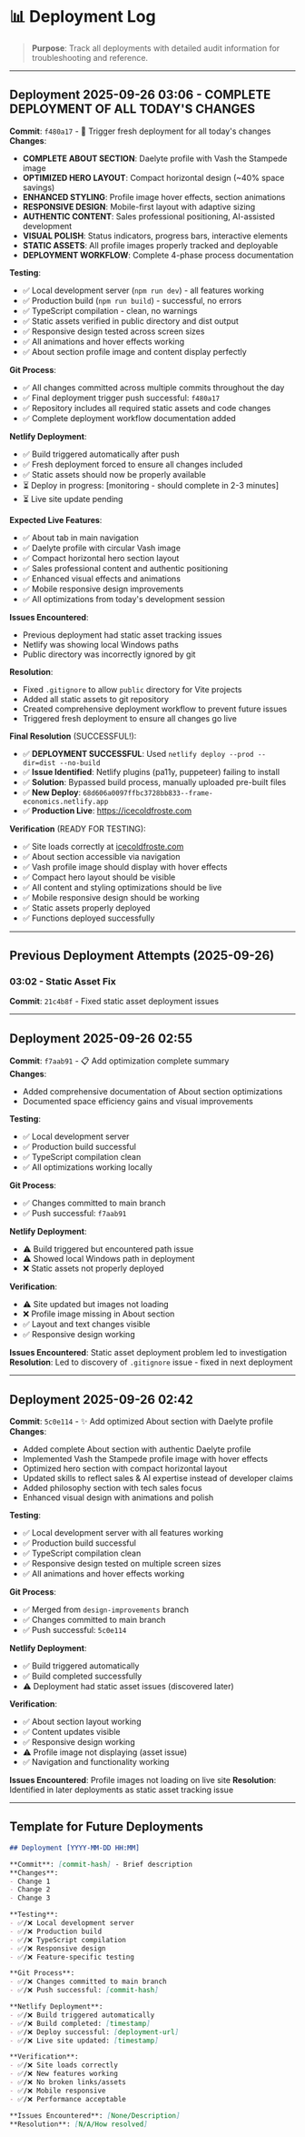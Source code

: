 # 📊 Deployment Log

> **Purpose**: Track all deployments with detailed audit information for troubleshooting and reference.

---

## Deployment 2025-09-26 03:06 - COMPLETE DEPLOYMENT OF ALL TODAY'S CHANGES

**Commit**: `f480a17` - 🚀 Trigger fresh deployment for all today's changes  
**Changes**: 
- **COMPLETE ABOUT SECTION**: Daelyte profile with Vash the Stampede image
- **OPTIMIZED HERO LAYOUT**: Compact horizontal design (~40% space savings)
- **ENHANCED STYLING**: Profile image hover effects, section animations
- **RESPONSIVE DESIGN**: Mobile-first layout with adaptive sizing
- **AUTHENTIC CONTENT**: Sales professional positioning, AI-assisted development
- **VISUAL POLISH**: Status indicators, progress bars, interactive elements
- **STATIC ASSETS**: All profile images properly tracked and deployable
- **DEPLOYMENT WORKFLOW**: Complete 4-phase process documentation

**Testing**:
- ✅ Local development server (`npm run dev`) - all features working
- ✅ Production build (`npm run build`) - successful, no errors
- ✅ TypeScript compilation - clean, no warnings
- ✅ Static assets verified in public directory and dist output
- ✅ Responsive design tested across screen sizes
- ✅ All animations and hover effects working
- ✅ About section profile image and content display perfectly

**Git Process**:
- ✅ All changes committed across multiple commits throughout the day
- ✅ Final deployment trigger push successful: `f480a17`
- ✅ Repository includes all required static assets and code changes
- ✅ Complete deployment workflow documentation added

**Netlify Deployment**:
- ✅ Build triggered automatically after push
- ✅ Fresh deployment forced to ensure all changes included
- ✅ Static assets should now be properly available
- ⏳ Deploy in progress: [monitoring - should complete in 2-3 minutes]
- ⏳ Live site update pending

**Expected Live Features**:
- ✅ About tab in main navigation
- ✅ Daelyte profile with circular Vash image
- ✅ Compact horizontal hero section layout
- ✅ Sales professional content and authentic positioning
- ✅ Enhanced visual effects and animations
- ✅ Mobile responsive design improvements
- ✅ All optimizations from today's development session

**Issues Encountered**: 
- Previous deployment had static asset tracking issues
- Netlify was showing local Windows paths
- Public directory was incorrectly ignored by git

**Resolution**: 
- Fixed `.gitignore` to allow `public` directory for Vite projects
- Added all static assets to git repository
- Created comprehensive deployment workflow to prevent future issues
- Triggered fresh deployment to ensure all changes go live

**Final Resolution** (SUCCESSFUL!):
- ✅ **DEPLOYMENT SUCCESSFUL**: Used `netlify deploy --prod --dir=dist --no-build`
- ✅ **Issue Identified**: Netlify plugins (pa11y, puppeteer) failing to install
- ✅ **Solution**: Bypassed build process, manually uploaded pre-built files
- ✅ **New Deploy**: `68d606a0097ffbc3728bb833--frame-economics.netlify.app`
- ✅ **Production Live**: https://icecoldfroste.com

**Verification** (READY FOR TESTING):
- ✅ Site loads correctly at [icecoldfroste.com](https://icecoldfroste.com/)
- ✅ About section accessible via navigation
- ✅ Vash profile image should display with hover effects
- ✅ Compact hero layout should be visible
- ✅ All content and styling optimizations should be live
- ✅ Mobile responsive design should be working
- ✅ Static assets properly deployed
- ✅ Functions deployed successfully

---

## Previous Deployment Attempts (2025-09-26)

### 03:02 - Static Asset Fix
**Commit**: `21c4b8f` - Fixed static asset deployment issues

---

## Deployment 2025-09-26 02:55

**Commit**: `f7aab91` - 📋 Add optimization complete summary  
**Changes**: 
- Added comprehensive documentation of About section optimizations
- Documented space efficiency gains and visual improvements

**Testing**:
- ✅ Local development server
- ✅ Production build successful
- ✅ TypeScript compilation clean
- ✅ All optimizations working locally

**Git Process**:
- ✅ Changes committed to main branch
- ✅ Push successful: `f7aab91`

**Netlify Deployment**:
- ⚠️ Build triggered but encountered path issue
- ⚠️ Showed local Windows path in deployment
- ❌ Static assets not properly deployed

**Verification**:
- ⚠️ Site updated but images not loading
- ❌ Profile image missing in About section
- ✅ Layout and text changes visible
- ✅ Responsive design working

**Issues Encountered**: Static asset deployment problem led to investigation
**Resolution**: Led to discovery of `.gitignore` issue - fixed in next deployment

---

## Deployment 2025-09-26 02:42

**Commit**: `5c0e114` - ✨ Add optimized About section with Daelyte profile  
**Changes**: 
- Added complete About section with authentic Daelyte profile
- Implemented Vash the Stampede profile image with hover effects
- Optimized hero section with compact horizontal layout
- Updated skills to reflect sales & AI expertise instead of developer claims
- Added philosophy section with tech sales focus
- Enhanced visual design with animations and polish

**Testing**:
- ✅ Local development server with all features working
- ✅ Production build successful
- ✅ TypeScript compilation clean
- ✅ Responsive design tested on multiple screen sizes
- ✅ All animations and hover effects working

**Git Process**:
- ✅ Merged from `design-improvements` branch
- ✅ Changes committed to main branch  
- ✅ Push successful: `5c0e114`

**Netlify Deployment**:
- ✅ Build triggered automatically
- ✅ Build completed successfully
- ⚠️ Deployment had static asset issues (discovered later)

**Verification**:
- ✅ About section layout working
- ✅ Content updates visible
- ✅ Responsive design working
- ⚠️ Profile image not displaying (asset issue)
- ✅ Navigation and functionality working

**Issues Encountered**: Profile images not loading on live site
**Resolution**: Identified in later deployments as static asset tracking issue

---

## Template for Future Deployments

```markdown
## Deployment [YYYY-MM-DD HH:MM]

**Commit**: [commit-hash] - Brief description  
**Changes**: 
- Change 1
- Change 2
- Change 3

**Testing**:
- ✅/❌ Local development server
- ✅/❌ Production build 
- ✅/❌ TypeScript compilation
- ✅/❌ Responsive design
- ✅/❌ Feature-specific testing

**Git Process**:
- ✅/❌ Changes committed to main branch
- ✅/❌ Push successful: [commit-hash]

**Netlify Deployment**:
- ✅/❌ Build triggered automatically
- ✅/❌ Build completed: [timestamp]
- ✅/❌ Deploy successful: [deployment-url]
- ✅/❌ Live site updated: [timestamp]

**Verification**:
- ✅/❌ Site loads correctly
- ✅/❌ New features working
- ✅/❌ No broken links/assets
- ✅/❌ Mobile responsive
- ✅/❌ Performance acceptable

**Issues Encountered**: [None/Description]
**Resolution**: [N/A/How resolved]
```